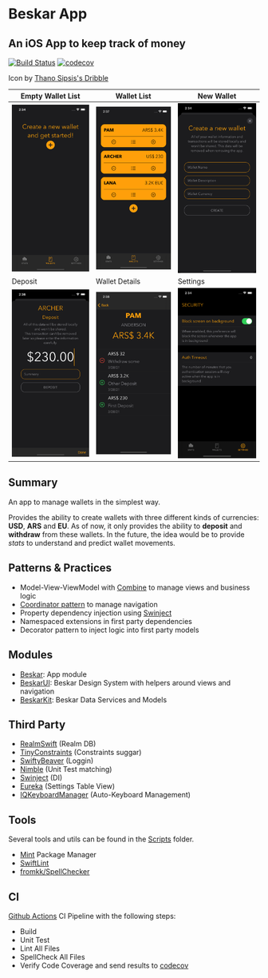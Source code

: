 # Beskar App

## An iOS App to keep track of money

[![Build Status](https://img.shields.io/endpoint.svg?url=https%3A%2F%2Factions-badge.atrox.dev%2Frusito-23%2FBeskarApp%2Fbadge%3Fref%3Dmain&style=flat)](https://actions-badge.atrox.dev/rusito-23/BeskarApp/goto?ref=main) [![codecov](https://codecov.io/gh/rusito-23/BeskarApp/branch/main/graph/badge.svg?token=GSEASKRL9V)](https://codecov.io/gh/rusito-23/BeskarApp)

Icon by [Thano Sipsis's Dribble](https://dribbble.com/Thano9)

| Empty Wallet List | Wallet List | New Wallet |
| --- | --- | --- |
| ![wallet_list_empty](Demos/wallet_list_empty.png) | ![wallet_list](Demos/wallet_list.png) | ![new_wallet](Demos/new_wallet.png) |
| Deposit | Wallet Details | Settings |
| ![deposit](Demos/deposit.png) | ![wallet_details](Demos/wallet_details.png) | ![settings](Demos/settings.png) |

## Summary

An app to manage wallets in the simplest way.

Provides the ability to create wallets with three different kinds of currencies: **USD**, **ARS** and **EU**.
As of now, it only provides the ability to **deposit** and **withdraw** from these wallets.
In the future, the idea would be to provide *stats* to understand and predict wallet movements.


## Patterns & Practices

- Model-View-ViewModel with [Combine](https://developer.apple.com/documentation/combine) to manage views and business logic
- [Coordinator pattern](https://www.raywenderlich.com/books/design-patterns-by-tutorials/v3.0/chapters/23-coordinator-pattern) to manage navigation
- Property dependency injection using [Swinject](https://github.com/Swinject/Swinject)
- Namespaced extensions in first party dependencies
- Decorator pattern to inject logic into first party models

## Modules

- [Beskar](./Beskar): App module
- [BeskarUI](./BeskarUI): Beskar Design System with helpers around views and navigation
- [BeskarKit](./BeskarKit): Beskar Data Services and Models

## Third Party

- [RealmSwift](https://github.com/realm/realm-cocoa) (Realm DB)
- [TinyConstraints](https://github.com/roberthein/TinyConstraints) (Constraints suggar)
- [SwiftyBeaver](https://github.com/SwiftyBeaver/SwiftyBeaver) (Loggin)
- [Nimble](https://github.com/Quick/Nimble) (Unit Test matching)
- [Swinject](https://github.com/Swinject/Swinject) (DI)
- [Eureka](https://github.com/xmartlabs/Eureka) (Settings Table View)
- [IQKeyboardManager](https://github.com/hackiftekhar/IQKeyboardManager) (Auto-Keyboard Management)

## Tools

Several tools and utils can be found in the [Scripts](./Scripts) folder.

- [Mint](https://github.com/yonaskolb/Mint) Package Manager
- [SwiftLint](https://github.com/realm/SwiftLint)
- [fromkk/SpellChecker](https://github.com/fromkk/SpellChecker)

## CI

[Github Actions](https://docs.github.com/en/actions) CI Pipeline with the following steps:

- Build
- Unit Test
- Lint All Files
- SpellCheck All Files
- Verify Code Coverage and send results to [codecov](https://codecov.io/gh/rusito-23/BeskarApp)
